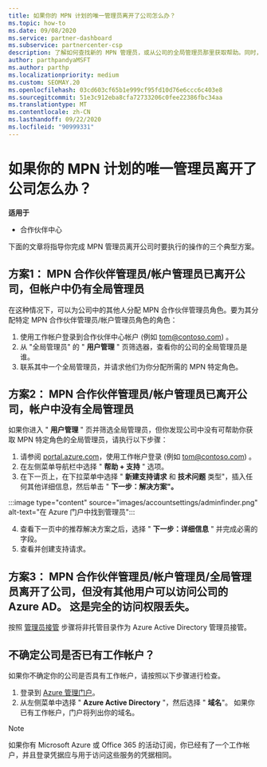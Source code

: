 ```yaml
---
title: 如果你的 MPN 计划的唯一管理员离开了公司怎么办？
ms.topic: how-to
ms.date: 09/08/2020
ms.service: partner-dashboard
ms.subservice: partnercenter-csp
description: 了解如何查找新的 MPN 管理员，或从公司的全局管理员那里获取帮助。同时，了解如何添加新的合作伙伴中心全局管理员。
author: parthpandyaMSFT
ms.author: parthp
ms.localizationpriority: medium
ms.custom: SEOMAY.20
ms.openlocfilehash: 03cd603cf65b1e999cf95fd10d76e6ccc6c403e8
ms.sourcegitcommit: 51e3c912eba8cfa72733206c0fee22386fbc34aa
ms.translationtype: MT
ms.contentlocale: zh-CN
ms.lasthandoff: 09/22/2020
ms.locfileid: "90999331"
---
```

# <a name="what-to-do-if-the-only-admin-for-your-mpn-program-has-left-the-company"></a>如果你的 MPN 计划的唯一管理员离开了公司怎么办？

**适用于**

- 合作伙伴中心

下面的文章将指导你完成 MPN 管理员离开公司时要执行的操作的三个典型方案。

## <a name="scenario-1-mpn-partner-adminaccount-admin-has-left-the-company-but-there-are-still-global-admins-in-the-account"></a>方案1： MPN 合作伙伴管理员/帐户管理员已离开公司，但帐户中仍有全局管理员

在这种情况下，可以为公司中的其他人分配 MPN 合作伙伴管理员角色。要为其分配特定 MPN 合作伙伴管理员/帐户管理员角色的角色：

1. 使用工作帐户登录到合作伙伴中心帐户 (例如 tom@contoso.com) 。
1. 从 "全局管理员" 的 " **用户管理** " 页筛选器，查看你的公司的全局管理员是谁。 
1. 联系其中一个全局管理员，并请求他们为你分配所需的 MPN 特定角色。 

## <a name="scenario-2-mpn-partner-adminaccount-admin-has-left-the-company-and-there-are-no-global-admins-in-the-account"></a>方案2： MPN 合作伙伴管理员/帐户管理员已离开公司，帐户中没有全局管理员 

如果你进入 " **用户管理** " 页并筛选全局管理员，但你发现公司中没有可帮助你获取 MPN 特定角色的全局管理员，请执行以下步骤：

1. 请参阅 [portal.azure.com](https://ms.portal.azure.com/)，使用工作帐户登录 (例如 tom@contoso.com) 。 
1. 在左侧菜单导航栏中选择 " **帮助 + 支持** " 选项。
1. 在下一页上，在下拉菜单中选择 " **新建支持请求** 和 **技术问题** 类型"，插入任何其他详细信息，然后单击 " **下一步：解决方案"。**

:::image type="content" source="images/accountsettings/adminfinder.png" alt-text="在 Azure 门户中找到管理员":::

4. 查看下一页中的推荐解决方案之后，选择 " **下一步：详细信息** " 并完成必需的字段。
1. 查看并创建支持请求。


## <a name="scenario-3-mpn-partner-adminaccount-adminglobal-admin-has-left-the-company-and-there-are-no-other-users-who-can-access-the-companys-azure-ad-this-is-a-complete-loss-of-access"></a>方案3： MPN 合作伙伴管理员/帐户管理员/全局管理员离开了公司，但没有其他用户可以访问公司的 Azure AD。 这是完全的访问权限丢失。

按照 [管理员接管](/azure/active-directory/users-groups-roles/domains-admin-takeover#internal-admin-takeover) 步骤将非托管目录作为 Azure Active Directory 管理员接管。

## <a name="not-sure-if-your-company-already-has-a-work-account"></a>不确定公司是否已有工作帐户？

如果你不确定你的公司是否具有工作帐户，请按照以下步骤进行检查。

1. 登录到 [Azure 管理门户](https://ms.portal.azure.com)。
2. 从左侧菜单中选择 " **Azure Active Directory** "，然后选择 " **域名**"。
如果你已有工作帐户，门户将列出你的域名。

>[!Note]
>如果你有 Microsoft Azure 或 Office 365 的活动订阅，你已经有了一个工作帐户，并且登录凭据应与用于访问这些服务的凭据相同。